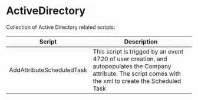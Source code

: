 # ActiveDirectory

Collection of Active Directory related scripts:

|Script|Description|
|----|----|
|AddAttributeScheduledTask| This script is trigged by an event 4720 of user creation, and autopopulates the Company attribute. The script comes with the xml to create the Scheduled Task|
